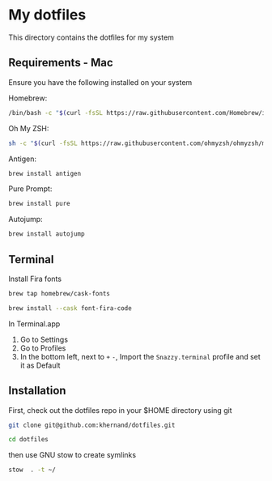 # My dotfiles

This directory contains the dotfiles for my system

## Requirements - Mac

Ensure you have the following installed on your system

Homebrew:

```bash
/bin/bash -c "$(curl -fsSL https://raw.githubusercontent.com/Homebrew/install/HEAD/install.sh)"
```

Oh My ZSH:

```bash
sh -c "$(curl -fsSL https://raw.githubusercontent.com/ohmyzsh/ohmyzsh/master/tools/install.sh)"
```

Antigen:

```bash
brew install antigen
```

Pure Prompt:

```bash
brew install pure
```

Autojump:

```bash
brew install autojump
```

## Terminal

Install Fira fonts

```bash
brew tap homebrew/cask-fonts
```

```bash
brew install --cask font-fira-code
```

In Terminal.app

1. Go to Settings
1. Go to Profiles
1. In the bottom left, next to `+` `-`, Import the `Snazzy.terminal` profile and set it as Default

## Installation

First, check out the dotfiles repo in your $HOME directory using git

```bash
git clone git@github.com:khernand/dotfiles.git
```

```bash
cd dotfiles
```

then use GNU stow to create symlinks

```bash
stow  . -t ~/
```
